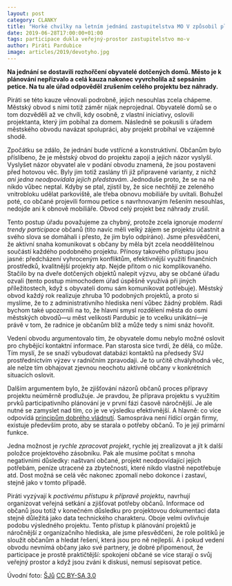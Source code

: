 ```yaml
---
layout: post
category: CLANKY
title: "Horké chvilky na letním jednání zastupitelstva MO V způsobil plán revitalizace vnitrobloku v ulici Devotyho"
date: 2019-06-28T17:00:00+01:00
tags: participace dukla veřejný-prostor zastupitelstvo mo-v
author: Piráti Pardubice
image: articles/2019/devotyho.jpg
---
```


**Na jednání se dostavili rozhořčení obyvatelé dotčených domů. Město je k
plánování nepřizvalo a celá kauza nakonec vyvrcholila až sepsáním petice. Na tu
ale úřad odpověděl zrušením celého projektu bez náhrady.**

Piráti se této kauze věnovali podrobně, jejich nesouhlas zcela chápeme. Městský
obvod s nimi totiž záměr nijak neprojednal. Obyvatelé domů se o tom dozvěděli až
ve chvíli, kdy osobně, z vlastní iniciativy, oslovili projektanta, který jim
pobíhal za domem. Následně se pokusili s úřadem městského obvodu navázat
spolupráci, aby projekt probíhal ve vzájemné shodě.

Zpočátku se zdálo, že jednání bude vstřícné a konstruktivní. Občanům bylo
příslíbeno, že je městský obvod do projektu zapojí a jejich názor vyslyší.
Vyslyšet názor obyvatel ale v podání obvodu znamená, že jsou postaveni před
hotovou věc. Byly jim totiž zaslány tři již připravené varianty, z nichž *ani
jedna neodpovídala jejich představám*. Jednoduše proto, že se na ně nikdo vůbec
neptal. Kdyby se ptal, zjistil by, že sice nechtějí ze zeleného vnitrobloku
udělat parkoviště, ale třeba obnovu mobiliáře by uvítali. Bohužel poté, co
občané projevili formou petice s navrhnovaným řešením nesouhlas, nedojde ani k
obnově mobiliáře. Obvod celý projekt bez náhrady zrušil.

Tento postup úřadu považujeme za chybný, protože zcela ignoruje *moderní trendy
participace* občanů (tito navíc měli velký zájem se projektu účastnit a svého
slova se domáhali i přesto, že jim bylo odpíráno). Jsme přesvědčeni, že aktivní
snaha komunikovat s občany by měla být zcela neoddělitelnou součástí každého
podobného projektu. Přínosy takového přístupu jsou jasné: předcházení vyhroceným
konfliktům, efektivnější využití finančních prostředků, kvalitnější projekty
atp. Nejde přitom o nic komplikovaného. Stačilo by na dveře dotčených objektů
nalepit výzvu, aby se občané úřadu ozvali (tento postup mimochodem úřad úspěšně
využívá při jiných příležitostech, když s obyvateli domu sám komunikovat
potřebuje). Městský obvod každý rok realizuje zhruba 10 podobných projektů, a
proto si myslíme, že to z administrativního hlediska není vůbec žádný problém.
Rádi bychom také upozornili na to, že hlavní smysl rozdělení města do osmi
městských obvodů—u měst velikosti Pardubic je to vcelku unikátní—je právě v tom,
že radnice je občanům blíž a může tedy s nimi snáz hovořit.

Vedení obvodu argumentovalo tím, že obyvatele domu nebylo možné oslovit pro
chybějící kontaktní informace. Pan starosta sice tvrdí, že dělá, co může. Tím
myslí, že se snaží vybudovat databázi kontaktů na předsedy SVJ prostřednictvím
výzev v radničním zpravodaji. Je to určitě chvályhodná věc, ale nelze tím
obhajovat zjevnou neochotu aktivně občany v konkrétních situacích oslovit.

Dalším argumentem bylo, že zjišťování názorů občanů proces přípravy projektu
neúměrně prodlužuje. Je pravdou, že příprava projektu s využitím prvků
participativního plánování je v první fázi časově náročnější. Je ale nutné se
zamyslet nad tím, co je ve výsledku efektivnější. A hlavně: co více odpovídá
[principům dobrého vládnutí](https://cs.wikipedia.org/wiki/Good_governance).
Samospráva není řídící orgán firmy, existuje především proto, aby se starala o
potřeby občanů. To je její primární funkce.

Jedna možnost je *rychle zpracovat projekt*, rychle jej zrealizovat a jít k další
položce projektového zásobníku. Pak ale musíme počítat s mnoha negativními
důsledky: naštvaní občané, projekt neodpovídající jejich potřebám, peníze
utracené za zbytečnosti, které nikdo vlastně nepotřebuje atd. Dost možná se celá
věc nakonec zpomalí nebo dokonce i zastaví, stejně jako v tomto případě.

Piráti vyzývají k *poctivému přístupu k přípravě projektu*, navrhují organizovat
veřejná setkání a zjišťovat potřeby občanů. Informace od občanů jsou totiž v
konečném důsledku pro projektovou dokumentaci data stejně důležitá jako data
technického charakteru. Oboje velmi ovlivňuje podobu výsledného projektu. Tento
přístup k plánování projektů je náročnější z organizačního hlediska, ale jsme
přesvědčeni, že role politiků je sloužit občanům a hledat řešení, která jsou pro
ně nejlepší. A i pokud vedení obvodu nevnímá občany jako své partnery, je dobré
připomenout, že participace je prostě praktičtější: spokojení občané se více
starají o svůj veřejný prostor a když jsou zváni k diskusi, nemusí sepisovat
petice.

Úvodní foto: [ŠJů](https://cs.wikipedia.org/wiki/Wikipedista:ŠJů) [CC BY-SA 3.0](https://creativecommons.org/licenses/by-sa/3.0)
